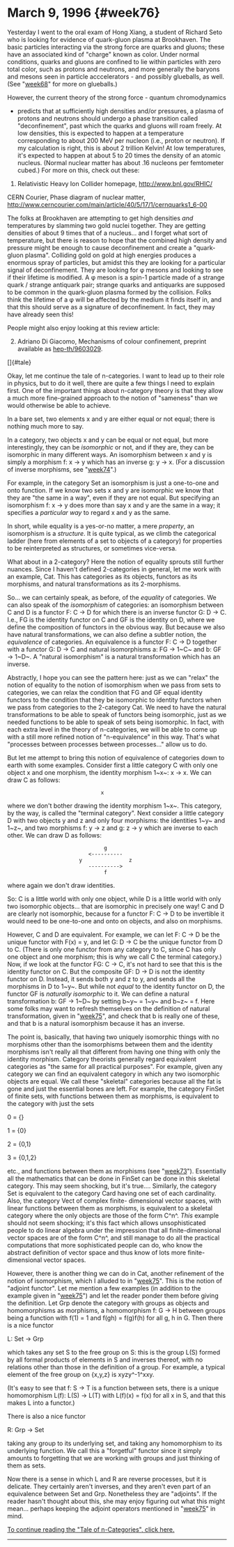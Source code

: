 # March 9, 1996 {#week76}

Yesterday I went to the oral exam of Hong Xiang, a student of Richard
Seto who is looking for evidence of quark-gluon plasma at Brookhaven.
The basic particles interacting via the strong force are quarks and
gluons; these have an associated kind of "charge" known as color.
Under normal conditions, quarks and gluons are confined to lie within
particles with zero total color, such as protons and neutrons, and more
generally the baryons and mesons seen in particle acccelerators - and
possibly glueballs, as well. (See "[week68](week68.html)" for more on
glueballs.)

However, the current theory of the strong force - quantum chromodynamics
- predicts that at sufficiently high densities and/or pressures, a
plasma of protons and neutrons should undergo a phase transition called
"deconfinement", past which the quarks and gluons will roam freely. At
low densities, this is expected to happen at a temperature corresponding
to about 200 MeV per nucleon (i.e., proton or neutron). If my
calculation is right, this is about 2 trillion Kelvin! At low
temperatures, it's expected to happen at about 5 to 20 times the
density of an atomic nucleus. (Normal nuclear matter has about .16
nucleons per femtometer cubed.) For more on this, check out these:

1) Relativistic Heavy Ion Collider homepage, <http://www.bnl.gov/RHIC/>

CERN Courier, Phase diagram of nuclear matter,
<http://www.cerncourier.com/main/article/40/5/17/1/cernquarks1_6-00>

The folks at Brookhaven are attempting to get high densities *and*
temperatures by slamming two gold nuclei together. They are getting
densities of about 9 times that of a nucleus... and I forget what sort
of temperature, but there is reason to hope that the combined high
density and pressure might be enough to cause deconfinement and create a
"quark-gluon plasma". Colliding gold on gold at high energies produces
a enormous spray of particles, but amidst this they are looking for a
particular signal of deconfinement. They are looking for φ mesons and
looking to see if their lifetime is modified. A φ meson is a spin-1
particle made of a strange quark / strange antiquark pair; strange
quarks and antiquarks are supposed to be common in the quark-gluon
plasma formed by the collision. Folks think the lifetime of a φ will be
affected by the medium it finds itself in, and that this should serve as
a signature of deconfinement. In fact, they may have already seen this!

People might also enjoy looking at this review article:

2) Adriano Di Giacomo, Mechanisms of colour confinement, preprint
available as [hep-th/9603029](http://xxx.lanl.gov/abs/hep-th/9603029).

[]{#tale}

Okay, let me continue the tale of n-categories. I want to lead up to
their role in physics, but to do it well, there are quite a few things I
need to explain first. One of the important things about n-category
theory is that they allow a much more fine-grained approach to the
notion of "sameness" than we would otherwise be able to achieve.

In a bare set, two elements x and y are either equal or not equal; there
is nothing much more to say.

In a category, two objects x and y can be equal or not equal, but more
interestingly, they can be *isomorphic* or not, and if they are, they
can be isomorphic in many different ways. An isomorphism between x and y
is simply a morphism f: x → y which has an inverse g: y → x. (For a
discussion of inverse morphisms, see "[week74](week74.html)".)

For example, in the category Set an isomorphism is just a one-to-one and
onto function. If we know two sets x and y are isomorphic we know that
they are "the same in a way", even if they are not equal. But
specifying an isomorphism f: x → y does more than say x and y are the
same in a way; it specifies a *particular way* to regard x and y as the
same.

In short, while equality is a yes-or-no matter, a mere *property*, an
isomorphism is a *structure*. It is quite typical, as we climb the
categorical ladder (here from elements of a set to objects of a
category) for properties to be reinterpreted as structures, or sometimes
vice-versa.

What about in a 2-category? Here the notion of equality sprouts still
further nuances. Since I haven't defined 2-categories in general, let
me work with an example, Cat. This has categories as its objects,
functors as its morphisms, and natural transformations as its
2-morphisms.

So... we can certainly speak, as before, of the *equality* of
categories. We can also speak of the *isomorphism* of categories: an
isomorphism between C and D is a functor F: C → D for which there is an
inverse functor G: D → C. I.e., FG is the identity functor on C and GF
is the identity on D, where we define the composition of functors in the
obvious way. But because we also have natural transformations, we can
also define a subtler notion, the *equivalence* of categories. An
equivalence is a functor F: C → D together with a functor G: D → C and
natural isomorphisms a: FG → 1~C~ and b: GF → 1~D~. A "natural
isomorphism" is a natural transformation which has an inverse.

Abstractly, I hope you can see the pattern here: just as we can
"relax" the notion of equality to the notion of isomorphism when we
pass from sets to categories, we can relax the condition that FG and GF
equal identity functors to the condition that they be isomorphic to
identity functors when we pass from categories to the 2-category Cat. We
need to have the natural transformations to be able to speak of functors
being isomorphic, just as we needed functions to be able to speak of
sets being isomorphic. In fact, with each extra level in the theory of
n-categories, we will be able to come up with a still more refined
notion of "n-equivalence" in this way. That's what "processes
between processes between processes..." allow us to do.

But let me attempt to bring this notion of equivalence of categories
down to earth with some examples. Consider first a little category C
with only one object x and one morphism, the identity morphism 1~x~: x →
x. We can draw C as follows:

                                  x

where we don't bother drawing the identity morphism 1~x~. This
category, by the way, is called the "terminal category". Next consider
a little category D with two objects y and z and only four morphisms:
the identities 1~y~ and 1~z~, and two morphisms f: y → z and g: z → y
which are inverse to each other. We can draw D as follows:

                                   g
                              <----------
                           y               z
                              ---------->
                                   f

where again we don't draw identities.

So: C is a little world with only one object, while D is a little world
with only two isomorphic objects... that are isomorphic in precisely
one way! C and D are clearly not isomorphic, because for a functor F: C
→ D to be invertible it would need to be one-to-one and onto on objects,
and also on morphisms.

However, C and D are equivalent. For example, we can let F: C → D be the
unique functor with F(x) = y, and let G: D → C be the unique functor
from D to C. (There is only one functor from any category to C, since C
has only one object and one morphism; this is why we call C the terminal
category.) Now, if we look at the functor FG: C → C, it's not hard to
see that this is the identity functor on C. But the composite GF: D → D
is not the identity functor on D. Instead, it sends both y and z to y,
and sends all the morphisms in D to 1~y~. But while not *equal* to the
identity functor on D, the functor GF is *naturally isomorphic* to it.
We can define a natural transformation b: GF → 1~D~ by setting b~y~ =
1~y~ and b~z~ = f. Here some folks may want to refresh themselves on the
definition of natural transformation, given in
"[week75](week75.html)", and check that b is really one of these, and
that b is a natural isomorphism because it has an inverse.

The point is, basically, that having two uniquely isomorphic things with
no morphisms other than the isomorphisms between them and the identity
morphisms isn't really all that different from having one thing with
only the identity morphism. Category theorists generally regard
equivalent categories as "the same for all practical purposes". For
example, given any category we can find an equivalent category in which
any two isomorphic objects are equal. We call these "skeletal"
categories because all the fat is gone and just the essential bones are
left. For example, the category FinSet of finite sets, with functions
between them as morphisms, is equivalent to the category with just the
sets

0 = {}

1 = {0}

2 = {0,1}

3 = {0,1,2}

etc., and functions between them as morphisms (see
"[week73](week73.html)"). Essentially all the mathematics that can be
done in FinSet can be done in this skeletal category. This may seem
shocking, but it's true.... Similarly, the category Set is equivalent
to the category Card having one set of each cardinality. Also, the
category Vect of complex finite- dimensional vector spaces, with linear
functions between them as morphisms, is equivalent to a skeletal
category where the only objects are those of the form C^n^. *This*
example should not seem shocking; it's this fact which allows
unsophisticated people to do linear algebra under the impression that
all finite-dimensional vector spaces are of the form C^n^, and still
manage to do all the practical computations that more sophisticated
people can do, who know the abstract definition of vector space and thus
know of lots more finite-dimensional vector spaces.

However, there is another thing we can do in Cat, another refinement of
the notion of isomorphism, which I alluded to in
"[week75](week75.html)". This is the notion of "adjoint functor".
Let me mention a few examples (in addition to the example given in
"[week75](week75.html)") and let the reader ponder them before giving
the definition. Let Grp denote the category with groups as objects and
homomorphisms as morphisms, a homomorphism f: G → H between groups being
a function with f(1) = 1 and f(gh) = f(g)f(h) for all g, h in G. Then
there is a nice functor

L: Set → Grp

which takes any set S to the free group on S: this is the group L(S)
formed by all formal products of elements in S and inverses thereof,
with no relations other than those in the definition of a group. For
example, a typical element of the free group on {x,y,z} is xyzy^-1^xxy.

(It's easy to see that f: S → T is a function between sets, there is a
unique homomorphism L(f): L(S) → L(T) with L(f)(x) = f(x) for all x in
S, and that this makes L into a functor.)

There is also a nice functor

R: Grp → Set

taking any group to its underlying set, and taking any homomorphism to
its underlying function. We call this a "forgetful" functor since it
simply amounts to forgetting that we are working with groups and just
thinking of them as sets.

Now there is a sense in which L and R are reverse processes, but it is
delicate. They certainly aren't inverses, and they aren't even part of
an equivalence between Set and Grp. Nonetheless they are "adjoints".
If the reader hasn't thought about this, she may enjoy figuring out
what this might mean... perhaps keeping the adjoint operators mentioned
in "[week75](week75.html)" in mind.

[To continue reading the "Tale of n-Categories", click
here.](week77.html#tale)

------------------------------------------------------------------------
